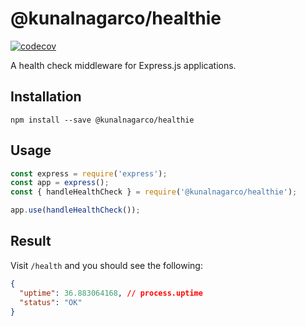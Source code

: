 # @kunalnagarco/healthie

[![codecov](https://codecov.io/gh/kunalnagar/healthie/branch/master/graph/badge.svg?token=J3NbY7brTh)](https://codecov.io/gh/kunalnagar/healthie)

A health check middleware for Express.js applications.

## Installation

```
npm install --save @kunalnagarco/healthie
```

## Usage

```js
const express = require('express');
const app = express();
const { handleHealthCheck } = require('@kunalnagarco/healthie');

app.use(handleHealthCheck());
```

## Result

Visit `/health` and you should see the following:

```json
{
  "uptime": 36.883064168, // process.uptime
  "status": "OK"
}
```
